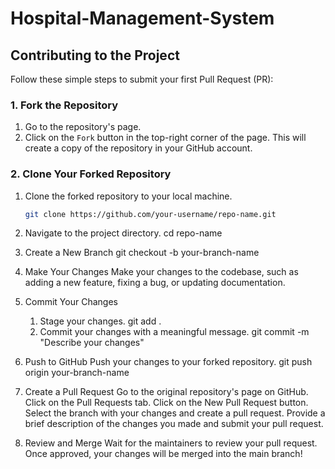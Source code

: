 # Hospital-Management-System


## Contributing to the Project
Follow these simple steps to submit your first Pull Request (PR):

### 1. Fork the Repository
1. Go to the repository's page.
2. Click on the `Fork` button in the top-right corner of the page. This will create a copy of the repository in your GitHub account.

### 2. Clone Your Forked Repository
1. Clone the forked repository to your local machine.
   ```bash
   git clone https://github.com/your-username/repo-name.git

2. Navigate to the project directory. 
cd repo-name

3. Create a New Branch
git checkout -b your-branch-name

4. Make Your Changes
Make your changes to the codebase, such as adding a new feature, fixing a bug, or updating documentation.

5. Commit Your Changes
    1. Stage your changes.
        git add .
    2. Commit your changes with a meaningful message.
        git commit -m "Describe your changes"

6. Push to GitHub
Push your changes to your forked repository.
git push origin your-branch-name


7. Create a Pull Request
Go to the original repository's page on GitHub.
Click on the Pull Requests tab.
Click on the New Pull Request button.
Select the branch with your changes and create a pull request.
Provide a brief description of the changes you made and submit your pull request.
8. Review and Merge
Wait for the maintainers to review your pull request.
Once approved, your changes will be merged into the main branch!
